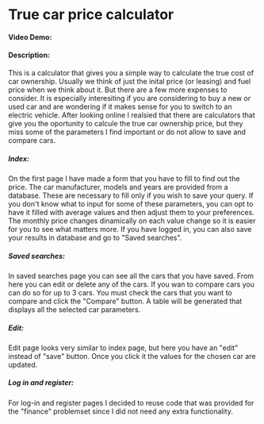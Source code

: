 # True car price calculator
#### Video Demo:  <URL HERE>
#### Description:
  This is a calculator that gives you a simple way to calculate the true cost of car ownership. Usually we think of just the inital price (or leasing) and fuel price when we think about it. But there are a few more expenses to consider. It is especially interesiting if you are considering to buy a new or used car and are wondering if it makes sense for you to switch to an electric vehicle. After looking online I realsied that there are calculators that give you the oportunity to calcule the true car ownership price, but they miss some of the parameters I find important or do not allow to save and compare cars.
##### Index:
  On the first page I have made a form that you have to fill to find out the price. The car manufacturer, models and years are provided from a database. These are necessary to fill only if you wish to save your query. If you don't know what to input for some of these parameters, you can opt to have it filled with average values and then adjust them to your preferences. The monthly price changes dinamically on each value change so it is easier for you to see what matters more. If you have logged in, you can also save your results in database and go to "Saved searches".
##### Saved searches:
  In saved searches page you can see all the cars that you have saved. From here you can edit or delete any of the cars. If you wan to compare cars you can do so for up to 3 cars. You must check the cars that you want to compare and click the "Compare" button. A table will be generated that displays all the selected car parameters.
##### Edit:
  Edit page looks very similar to index page, but here you have an "edit" instead of "save" button. Once you click it the values for the chosen car are updated.
##### Log in and register:
  For log-in and register pages I decided to reuse code that was provided for the "finance" problemset since I did not need any extra functionality.
